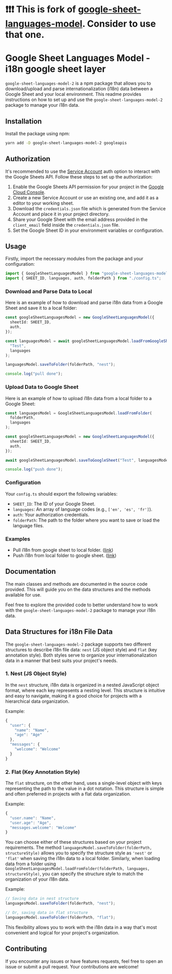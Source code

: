 # ❗❗❗ This is fork of [google-sheet-languages-model](https://github.com/neil585456525/google-sheet-languages-model). Consider to use that one.

# Google Sheet Languages Model - i18n google sheet layer

`google-sheet-languages-model-2` is a npm package that allows you to download/upload and parse internationalization (i18n) data between a Google Sheet and your local environment. This readme provides instructions on how to set up and use the `google-sheet-languages-model-2` package to manage your i18n data.

## Installation

Install the package using npm:

```bash
yarn add -D google-sheet-languages-model-2 googleapis
```

## Authorization

It's recommended to use the [Service Account](https://developers.google.com/workspace/guides/create-credentials#service-account) auth option to interact with the Google Sheets API. Follow these steps to set up the authorization:

1. Enable the Google Sheets API permission for your project in the [Google Cloud Console](https://console.cloud.google.com/).
2. Create a new Service Account or use an existing one, and add it as a editor to your working sheet.
3. Download the `credentials.json` file which is generated from the Service Account and place it in your project directory.
4. Share your Google Sheet with the email address provided in the `client_email` field inside the `credentials.json` file.
5. Set the Google Sheet ID in your environment variables or configuration.

## Usage

Firstly, import the necessary modules from the package and your configuration:

```typescript
import { GoogleSheetLanguagesModel } from "google-sheet-languages-model-2";
import { SHEET_ID, languages, auth, folderPath } from "./config.ts";
```

### Download and Parse Data to Local

Here is an example of how to download and parse i18n data from a Google Sheet and save it to a local folder:

```typescript
const googleSheetLanguagesModel = new GoogleSheetLanguagesModel({
  sheetId: SHEET_ID,
  auth,
});

const languagesModel = await googleSheetLanguagesModel.loadFromGoogleSheet(
  "Test",
  languages
);

languagesModel.saveToFolder(folderPath, "nest");

console.log("pull done");
```

### Upload Data to Google Sheet

Here is an example of how to upload i18n data from a local folder to a Google Sheet:

```typescript
const languagesModel = GoogleSheetLanguagesModel.loadFromFolder(
  folderPath,
  languages
);

const googleSheetLanguagesModel = new GoogleSheetLanguagesModel({
  sheetId: SHEET_ID,
  auth,
});

await googleSheetLanguagesModel.saveToGoogleSheet("Test", languagesModel);

console.log("push done");
```

### Configuration

Your `config.ts` should export the following variables:

- `SHEET_ID`: The ID of your Google Sheet.
- `languages`: An array of language codes (e.g., `['en', 'es', 'fr']`).
- `auth`: Your authorization credentials.
- `folderPath`: The path to the folder where you want to save or load the language files.

### Examples

- Pull i18n from google sheet to local folder. ([link](https://github.com/uncleGena/i18n-google-sheet-example-2/blob/main/example/pull.ts))
- Push i18n from local folder to google sheet. ([link](https://github.com/uncleGena/i18n-google-sheet-example-2/blob/main/example/push.ts))

## Documentation

The main classes and methods are documented in the source code provided. This will guide you on the data structures and the methods available for use.

Feel free to explore the provided code to better understand how to work with the `google-sheet-languages-model-2` package to manage your i18n data.

## Data Structures for i18n File Data

The `google-sheet-languages-model-2` package supports two different structures to describe i18n file data: `nest` (JS object style) and `flat` (key annotation style). Both styles serve to organize your internationalization data in a manner that best suits your project's needs.

### 1. Nest (JS Object Style)

In the `nest` structure, i18n data is organized in a nested JavaScript object format, where each key represents a nesting level. This structure is intuitive and easy to navigate, making it a good choice for projects with a hierarchical data organization.

Example:

```javascript
{
  "user": {
    "name": "Name",
    "age": "Age"
  },
  "messages": {
    "welcome": "Welcome"
  }
}
```

### 2. Flat (Key Annotation Style)

The `flat` structure, on the other hand, uses a single-level object with keys representing the path to the value in a dot notation. This structure is simple and often preferred in projects with a flat data organization.

Example:

```javascript
{
  "user.name": "Name",
  "user.age": "Age",
  "messages.welcome": "Welcome"
}
```

You can choose either of these structures based on your project requirements. The method `languagesModel.saveToFolder(folderPath, structureStyle)` allows you to specify the structure style as `'nest'` or `'flat'` when saving the i18n data to a local folder. Similarly, when loading data from a folder using `GoogleSheetLanguagesModel.loadFromFolder(folderPath, languages, structureStyle)`, you can specify the structure style to match the organization of your i18n data.

Example:

```typescript
// Saving data in nest structure
languagesModel.saveToFolder(folderPath, "nest");

// Or, saving data in flat structure
languagesModel.saveToFolder(folderPath, "flat");
```

This flexibility allows you to work with the i18n data in a way that's most convenient and logical for your project's organization.

## Contributing

If you encounter any issues or have features requests, feel free to open an issue or submit a pull request. Your contributions are welcome!
